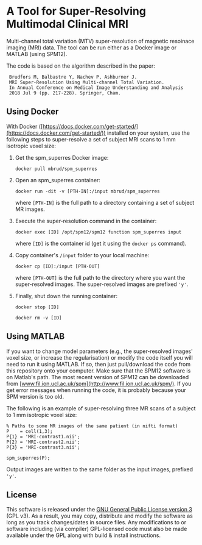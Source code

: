 # A Tool for Super-Resolving Multimodal Clinical MRI

Multi-channel total variation (MTV) super-resolution of magnetic resoinace imaging (MRI) data. The tool can be run either as a Docker image or MATLAB (using SPM12).

The code is based on the algorithm described in the paper:

     Brudfors M, Balbastre Y, Nachev P, Ashburner J.
     MRI Super-Resolution Using Multi-channel Total Variation.
     In Annual Conference on Medical Image Understanding and Analysis
     2018 Jul 9 (pp. 217-228). Springer, Cham.   

## Using Docker

With Docker ([https://docs.docker.com/get-started/](https://docs.docker.com/get-started/)) installed on your system, use the following steps to super-resolve a set of subject MRI scans to 1 mm isotropic voxel size:

1. Get the spm_superres Docker image: 

     `docker pull mbrud/spm_superres`

2. Open an spm_superres container: 

     `docker run -dit -v [PTH-IN]:/input mbrud/spm_superres` 
     
   where `[PTH-IN]` is the full path to a directory containing a set of subject MR images.

3. Execute the super-resolution command in the container: 

     `docker exec [ID] /opt/spm12/spm12 function spm_superres input`

   where `[ID]` is the container id (get it using the `docker ps` command).

4. Copy container's `/input` folder to your local machine: 

     `docker cp [ID]:/input [PTH-OUT]`

   where `[PTH-OUT]` is the full path to the directory where you want the super-resolved images. The super-resolved images are prefixed `'y'`.

5. Finally, shut down the running container: 

     `docker stop [ID]`
     
     `docker rm -v [ID]`

## Using MATLAB

If you want to change model parameters (e.g., the super-resolved images' voxel size, or increase the regularisation) or modify the code itself you will need to run it using MATLAB. If so, then just pull/download the code from this repository onto your computer. Make sure that the SPM12 software is on Matlab's path. The most recent version of SPM12 can be downloaded from [www.fil.ion.ucl.ac.uk/spm](http://www.fil.ion.ucl.ac.uk/spm/). If you get error messages when running the code, it is probably because your SPM version is too old. 

The following is an example of super-resolving three MR scans of a subject to 1 mm isotropic voxel size:
~~~~
% Paths to some MR images of the same patient (in nifti format)
P    = cell(1,3);
P{1} = 'MRI-contrast1.nii';
P{2} = 'MRI-contrast2.nii';
P{3} = 'MRI-contrast3.nii';

spm_superres(P);
~~~~
Output images are written to the same folder as the input images, prefixed `'y'`.

## License

This software is released under the [GNU General Public License version 3](LICENSE) (GPL v3). As a result, you may copy, distribute and modify the software as long as you track changes/dates in source files. Any modifications to or software including (via compiler) GPL-licensed code must also be made available under the GPL along with build & install instructions.
